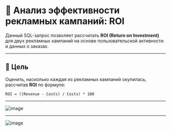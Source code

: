 # 📣 Анализ эффективности рекламных кампаний: ROI

Данный SQL-запрос позволяет рассчитать **ROI (Return on Investment)** для двух рекламных кампаний на основе пользовательской активности и данных о заказах.

---

## 🎯 Цель

Оценить, насколько каждая из рекламных кампаний окупилась, рассчитав **ROI** по формуле:

```text
ROI = ((Revenue - Costs) / Costs) * 100
```
---

![image](https://github.com/user-attachments/assets/43dfb48a-0f0f-4404-a967-c1f3e25c1dc9)

--- 

![image](https://github.com/user-attachments/assets/e9659bf2-9ec2-4761-a8fd-2ca62779a228)
